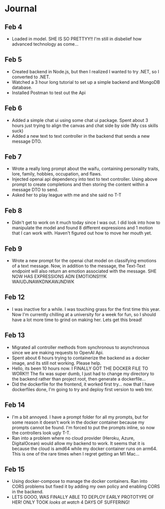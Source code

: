 
# Journal

## Feb 4
* Loaded in model.  SHE IS SO PRETTYY!! I'm still in disbelief how advanced technology as come...

## Feb 5
* Created backend in Node.js, but then I realized I wanted to try .NET, so I converted to .NET.  
* Watched a 3 hour long tutorial to set up a simple backend and MongoDB database.
* Installed Postman to test out the Api

## Feb 6
* Added a simple chat ui using some chat ui package.  Spent about 3 hours just trying to align the canvas and chat side by side (My css skills suck)
* Added a new text to text controller in the backend that sends a new message DTO.
  
## Feb 7
* Wrote a really long prompt about the waifu, containing personality traits, lore, family, hobbies, occupation, and flaws.
* Injected openai api dependency into text to text controller.  Using above prompt to create completions and then storing the content within a message DTO to send.
* Asked her to play league with me and she said no T-T

## Feb 8
* Didn't get to work on it much today since I was out.  I did look into how to manipulate the model and found 8 different expressions and 1 motion that I can work with.  Haven't figured out how to move her mouth yet.

## Feb 9
* Wrote a new prompt for the openai chat model on classifying emotions of a text message.  Now, in addition to the message, the Text-Text endpoint will also return an emotion associated with the message.  SHE NOW HAS EXPRESSIONS ADN EMOTIONS!!!!K WAIUDJNAWKDNKAWJNDWK

## Feb 12
* I was inactive for a while.  I was touching grass for the first time this year.  Now I'm currently chilling at a university for a week for fun, so I should have a lot more time to grind on making her.  Lets get this bread!

## Feb 13
* Migrated all controller methods from synchronous to asynchronous since we are making requests to OpenAI Api.  
* Spent about 6 hours trying to containerize the backend as a docker image, and its still not working.  Please help.
* Hello, its been 10 hours now.  I FINALLY GOT THE DOCKER FILE TO WORK!!!  The fix was super dumb, I just had to change my directory to the backend rather than project root, then generate a dockerfile...
* Did the dockerfile for the frontend, it worked first try... now that I have dockerfiles done, I'm going to try and deploy first version to web tmr.

## Feb 14
* I'm a bit annoyed.  I have a prompt folder for all my prompts, but for some reason it doesn't work in the docker container because my prompts cannot be found.  I'm forced to put the prompts inline, so now the controllers look ugly T-T.
* Ran into a problem where no cloud provider (Heroku, Azure, DigitalOcean) would allow my backend to work.  It seems that it is because the cloud is amd64 while my docker container runs on arm64.  This is one of the rare times when I regret getting an M1 Mac...

## Feb 15
* Using docker-compose to manage the docker containers.  Ran into CORS problems but fixed it by adding my own policy and enabling CORS in the backend.
* LETS GOOO, WAS FINALLY ABLE TO DEPLOY EARLY PROTOTYPE OF HER!  ONLY TOOK *looks at watch* 4 DAYS OF SUFFERING!